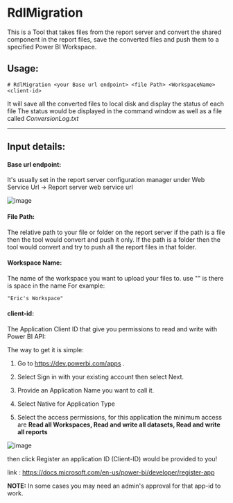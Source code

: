 
# RdlMigration
This is a Tool that takes files from the report server and convert the shared component in the report files, save the converted files and push them to a specified Power BI Workspace.

## Usage:

    # RdlMigration <your Base url endpoint> <file Path> <WorkspaceName> <client-id>

It will save all the converted files to local disk and display the status of each file
The status would be displayed in the command window as well as a file called *ConversionLog.txt* 

---
## Input details:

#### Base url endpoint: 
It's usually set in the report server configuration manager under Web Service Url -> Report server web service url

![image](https://user-images.githubusercontent.com/52690905/62327114-9ae5ee00-b464-11e9-9bf1-0fe399bcd152.png)

#### File Path: 
The relative path to your file or folder on the report server
if the path is a file then the tool would convert and push it only.
If the path is a folder then the tool would convert and try to push all the report files in that folder.

#### Workspace Name:
The name of the workspace you want to upload your files to. use "" is there is space in the name
For example:

    "Eric's Workspace"

#### client-id: 
The Application Client ID that give you permissions to read and write with Power BI API:

The way to get it is simple:

1. Go to https://dev.powerbi.com/apps .
   
2. Select Sign in with your existing account then select Next.

3. Provide an Application Name you want to call it.

4. Select Native for Application Type

5. Select the access permissions, for this application the minimum access are **Read all Workspaces, Read and write all datasets, Read and write all reports**

![image](https://user-images.githubusercontent.com/52690905/62328377-d9c97300-b467-11e9-8625-775a6e23c314.png)

then click Register an application ID (Client-ID) would be provided to you!

link :  https://docs.microsoft.com/en-us/power-bi/developer/register-app

**NOTE:** In some cases you may need an admin's approval for that app-id to work.

